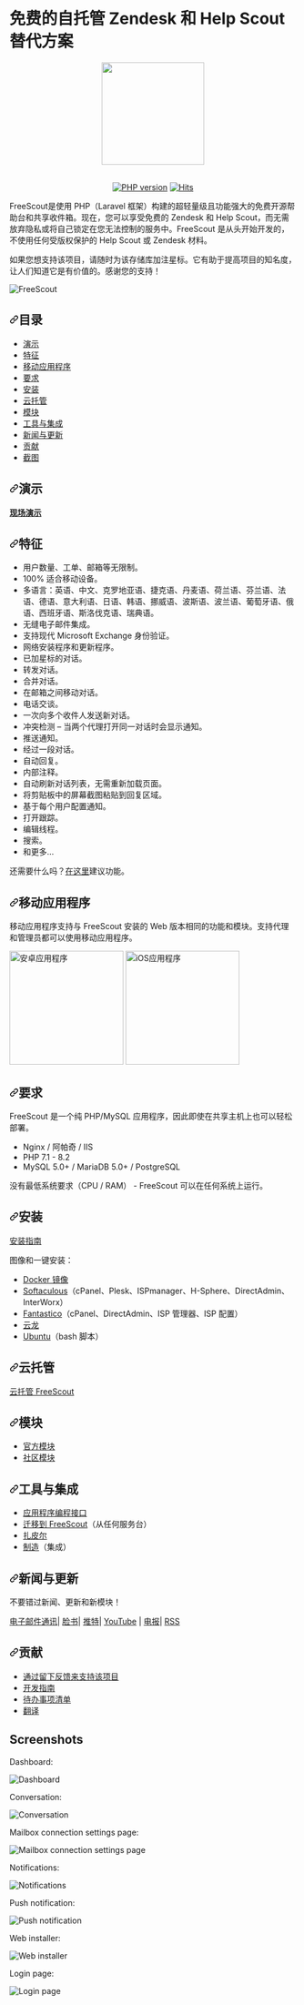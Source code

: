 # 免费的自托管 Zendesk 和 Help Scout 替代方案

<div align="center">

<img src="https://raw.githubusercontent.com/freescout-helpdesk/freescout/master/public/img/logo-300.png" width="180" height="180" />
<br/><br/>

[![PHP version](https://freescout-helpdesk.github.io/img/badges/PHP-7.1%2B-blue.svg)](https://github.com/freescout-helpdesk/freescout#requirements) [![Hits](https://hits.seeyoufarm.com/api/count/incr/badge.svg?url=https%3A%2F%2Fgithub.com%2Ffreescout-helpdesk%2Ffreescout&count_bg=%2379C83D&title_bg=%23555555&icon=&icon_color=%23E7E7E7&title=hits&edge_flat=false)](https://hits.seeyoufarm.com)

</div>

FreeScout是使用 PHP（Laravel 框架）构建的超轻量级且功能强大的免费开源帮助台和共享收件箱。现在，您可以享受免费的 Zendesk 和 Help Scout，而无需放弃隐私或将自己锁定在您无法控制的服务中。FreeScout 是从头开始开发的，不使用任何受版权保护的 Help Scout 或 Zendesk 材料。

如果您想支持该项目，请随时为该存储库加注星标。它有助于提高项目的知名度，让人们知道它是有价值的。感谢您的支持！

![FreeScout](https://freescout-helpdesk.github.io/img/screenshots/screenshot.png)

 
<h2 tabindex="-1" dir="auto"><a id="user-content-table-of-contents" class="anchor" aria-hidden="true" tabindex="-1" href="#table-of-contents"><svg class="octicon octicon-link" viewBox="0 0 16 16" version="1.1" width="16" height="16" aria-hidden="true"><path d="m7.775 3.275 1.25-1.25a3.5 3.5 0 1 1 4.95 4.95l-2.5 2.5a3.5 3.5 0 0 1-4.95 0 .751.751 0 0 1 .018-1.042.751.751 0 0 1 1.042-.018 1.998 1.998 0 0 0 2.83 0l2.5-2.5a2.002 2.002 0 0 0-2.83-2.83l-1.25 1.25a.751.751 0 0 1-1.042-.018.751.751 0 0 1-.018-1.042Zm-4.69 9.64a1.998 1.998 0 0 0 2.83 0l1.25-1.25a.751.751 0 0 1 1.042.018.751.751 0 0 1 .018 1.042l-1.25 1.25a3.5 3.5 0 1 1-4.95-4.95l2.5-2.5a3.5 3.5 0 0 1 4.95 0 .751.751 0 0 1-.018 1.042.751.751 0 0 1-1.042.018 1.998 1.998 0 0 0-2.83 0l-2.5 2.5a1.998 1.998 0 0 0 0 2.83Z"></path></svg></a><font style="vertical-align: inherit;"><font style="vertical-align: inherit;">目录</font></font></h2>
<ul dir="auto">
<li><a href="#demo"><font style="vertical-align: inherit;"><font style="vertical-align: inherit;">演示</font></font></a></li>
<li><a href="#features"><font style="vertical-align: inherit;"><font style="vertical-align: inherit;">特征</font></font></a></li>
<li><a href="#mobile-apps"><font style="vertical-align: inherit;"><font style="vertical-align: inherit;">移动应用程序</font></font></a></li>
<li><a href="#requirements"><font style="vertical-align: inherit;"><font style="vertical-align: inherit;">要求</font></font></a></li>
<li><a href="#installation"><font style="vertical-align: inherit;"><font style="vertical-align: inherit;">安装</font></font></a></li>
<li><a href="#cloud-hosted"><font style="vertical-align: inherit;"><font style="vertical-align: inherit;">云托管</font></font></a></li>
<li><a href="#modules"><font style="vertical-align: inherit;"><font style="vertical-align: inherit;">模块</font></font></a></li>
<li><a href="#tools--integrations"><font style="vertical-align: inherit;"><font style="vertical-align: inherit;">工具与集成</font></font></a></li>
<li><a href="#news--updates"><font style="vertical-align: inherit;"><font style="vertical-align: inherit;">新闻与更新</font></font></a></li>
<li><a href="#contributing"><font style="vertical-align: inherit;"><font style="vertical-align: inherit;">贡献</font></font></a></li>
<li><a href="#screenshots"><font style="vertical-align: inherit;"><font style="vertical-align: inherit;">截图</font></font></a></li>
</ul>
<h2 tabindex="-1" dir="auto"><a id="user-content-demo" class="anchor" aria-hidden="true" tabindex="-1" href="#demo"><svg class="octicon octicon-link" viewBox="0 0 16 16" version="1.1" width="16" height="16" aria-hidden="true"><path d="m7.775 3.275 1.25-1.25a3.5 3.5 0 1 1 4.95 4.95l-2.5 2.5a3.5 3.5 0 0 1-4.95 0 .751.751 0 0 1 .018-1.042.751.751 0 0 1 1.042-.018 1.998 1.998 0 0 0 2.83 0l2.5-2.5a2.002 2.002 0 0 0-2.83-2.83l-1.25 1.25a.751.751 0 0 1-1.042-.018.751.751 0 0 1-.018-1.042Zm-4.69 9.64a1.998 1.998 0 0 0 2.83 0l1.25-1.25a.751.751 0 0 1 1.042.018.751.751 0 0 1 .018 1.042l-1.25 1.25a3.5 3.5 0 1 1-4.95-4.95l2.5-2.5a3.5 3.5 0 0 1 4.95 0 .751.751 0 0 1-.018 1.042.751.751 0 0 1-1.042.018 1.998 1.998 0 0 0-2.83 0l-2.5 2.5a1.998 1.998 0 0 0 0 2.83Z"></path></svg></a><font style="vertical-align: inherit;"><font style="vertical-align: inherit;">演示</font></font></h2>
<p dir="auto"><strong><a href="https://demo.freescout.net" rel="nofollow"><font style="vertical-align: inherit;"><font style="vertical-align: inherit;">现场演示</font></font></a></strong></p>
<h2 tabindex="-1" dir="auto" class=""><a id="user-content-features" class="anchor" aria-hidden="true" tabindex="-1" href="#features"><svg class="octicon octicon-link" viewBox="0 0 16 16" version="1.1" width="16" height="16" aria-hidden="true"><path d="m7.775 3.275 1.25-1.25a3.5 3.5 0 1 1 4.95 4.95l-2.5 2.5a3.5 3.5 0 0 1-4.95 0 .751.751 0 0 1 .018-1.042.751.751 0 0 1 1.042-.018 1.998 1.998 0 0 0 2.83 0l2.5-2.5a2.002 2.002 0 0 0-2.83-2.83l-1.25 1.25a.751.751 0 0 1-1.042-.018.751.751 0 0 1-.018-1.042Zm-4.69 9.64a1.998 1.998 0 0 0 2.83 0l1.25-1.25a.751.751 0 0 1 1.042.018.751.751 0 0 1 .018 1.042l-1.25 1.25a3.5 3.5 0 1 1-4.95-4.95l2.5-2.5a3.5 3.5 0 0 1 4.95 0 .751.751 0 0 1-.018 1.042.751.751 0 0 1-1.042.018 1.998 1.998 0 0 0-2.83 0l-2.5 2.5a1.998 1.998 0 0 0 0 2.83Z"></path></svg></a><font style="vertical-align: inherit;"><font style="vertical-align: inherit;">特征</font></font></h2>
<ul dir="auto">
<li><font style="vertical-align: inherit;"><font style="vertical-align: inherit;">用户数量、工单、邮箱等无限制。</font></font></li>
<li><font style="vertical-align: inherit;"><font style="vertical-align: inherit;">100% 适合移动设备。</font></font></li>
<li><font style="vertical-align: inherit;"><font style="vertical-align: inherit;">多语言：英语、中文、克罗地亚语、捷克语、丹麦语、荷兰语、芬兰语、法语、德语、意大利语、日语、韩语、挪威语、波斯语、波兰语、葡萄牙语、俄语、西班牙语、斯洛伐克语、瑞典语。</font></font></li>
<li><font style="vertical-align: inherit;"><font style="vertical-align: inherit;">无缝电子邮件集成。</font></font></li>
<li><font style="vertical-align: inherit;"><font style="vertical-align: inherit;">支持现代 Microsoft Exchange 身份验证。</font></font></li>
<li><font style="vertical-align: inherit;"><font style="vertical-align: inherit;">网络安装程序和更新程序。</font></font></li>
<li><font style="vertical-align: inherit;"><font style="vertical-align: inherit;">已加星标的对话。</font></font></li>
<li><font style="vertical-align: inherit;"><font style="vertical-align: inherit;">转发对话。</font></font></li>
<li><font style="vertical-align: inherit;"><font style="vertical-align: inherit;">合并对话。</font></font></li>
<li><font style="vertical-align: inherit;"><font style="vertical-align: inherit;">在邮箱之间移动对话。</font></font></li>
<li><font style="vertical-align: inherit;"><font style="vertical-align: inherit;">电话交谈。</font></font></li>
<li><font style="vertical-align: inherit;"><font style="vertical-align: inherit;">一次向多个收件人发送新对话。</font></font></li>
<li><font style="vertical-align: inherit;"><font style="vertical-align: inherit;">冲突检测 – 当两个代理打开同一对话时会显示通知。</font></font></li>
<li><font style="vertical-align: inherit;"><font style="vertical-align: inherit;">推送通知。</font></font></li>
<li><font style="vertical-align: inherit;"><font style="vertical-align: inherit;">经过一段对话。</font></font></li>
<li><font style="vertical-align: inherit;"><font style="vertical-align: inherit;">自动回复。</font></font></li>
<li><font style="vertical-align: inherit;"><font style="vertical-align: inherit;">内部注释。</font></font></li>
<li><font style="vertical-align: inherit;"><font style="vertical-align: inherit;">自动刷新对话列表，无需重新加载页面。</font></font></li>
<li><font style="vertical-align: inherit;"><font style="vertical-align: inherit;">将剪贴板中的屏幕截图粘贴到回复区域。</font></font></li>
<li><font style="vertical-align: inherit;"><font style="vertical-align: inherit;">基于每个用户配置通知。</font></font></li>
<li><font style="vertical-align: inherit;"><font style="vertical-align: inherit;">打开跟踪。</font></font></li>
<li><font style="vertical-align: inherit;"><font style="vertical-align: inherit;">编辑线程。</font></font></li>
<li><font style="vertical-align: inherit;"><font style="vertical-align: inherit;">搜索。</font></font></li>
<li><font style="vertical-align: inherit;"><font style="vertical-align: inherit;">和更多…</font></font></li>
</ul>
<p dir="auto"><font style="vertical-align: inherit;"><font style="vertical-align: inherit;">还需要什么吗？</font></font><a href="https://freescout.net/request-feature/" rel="nofollow"><font style="vertical-align: inherit;"><font style="vertical-align: inherit;">在这里</font></font></a><font style="vertical-align: inherit;"><font style="vertical-align: inherit;">建议功能</font><font style="vertical-align: inherit;">。</font></font></p>
<h2 tabindex="-1" dir="auto"><a id="user-content-mobile-apps" class="anchor" aria-hidden="true" tabindex="-1" href="#mobile-apps"><svg class="octicon octicon-link" viewBox="0 0 16 16" version="1.1" width="16" height="16" aria-hidden="true"><path d="m7.775 3.275 1.25-1.25a3.5 3.5 0 1 1 4.95 4.95l-2.5 2.5a3.5 3.5 0 0 1-4.95 0 .751.751 0 0 1 .018-1.042.751.751 0 0 1 1.042-.018 1.998 1.998 0 0 0 2.83 0l2.5-2.5a2.002 2.002 0 0 0-2.83-2.83l-1.25 1.25a.751.751 0 0 1-1.042-.018.751.751 0 0 1-.018-1.042Zm-4.69 9.64a1.998 1.998 0 0 0 2.83 0l1.25-1.25a.751.751 0 0 1 1.042.018.751.751 0 0 1 .018 1.042l-1.25 1.25a3.5 3.5 0 1 1-4.95-4.95l2.5-2.5a3.5 3.5 0 0 1 4.95 0 .751.751 0 0 1-.018 1.042.751.751 0 0 1-1.042.018 1.998 1.998 0 0 0-2.83 0l-2.5 2.5a1.998 1.998 0 0 0 0 2.83Z"></path></svg></a><font style="vertical-align: inherit;"><font style="vertical-align: inherit;">移动应用程序</font></font></h2>
<p dir="auto"><font style="vertical-align: inherit;"><font style="vertical-align: inherit;">移动应用程序支持与 FreeScout 安装的 Web 版本相同的功能和模块。</font><font style="vertical-align: inherit;">支持代理和管理员都可以使用移动应用程序。</font></font></p>
<p dir="auto"><a href="https://freescout.net/android-app/" rel="nofollow"><img alt="安卓应用程序" src="https://camo.githubusercontent.com/81aeb5c763e859ccaafe1f9e03eb26cb2880d35174a1a7930b9a7b0b7ee6a474/68747470733a2f2f6672656573636f75742d68656c706465736b2e6769746875622e696f2f696d672f617070732f616e64726f69642e706e67" width="200px" data-canonical-src="https://freescout-helpdesk.github.io/img/apps/android.png" style="max-width: 100%;"></a> <a href="https://freescout.net/ios-app/" rel="nofollow"><img alt="iOS应用程序" src="https://camo.githubusercontent.com/847f71f2a69984a5dd036ccd58b90e3950782e71d915088339794a4442e5a0f9/68747470733a2f2f6672656573636f75742d68656c706465736b2e6769746875622e696f2f696d672f617070732f696f732e706e673f763d31" width="200px" data-canonical-src="https://freescout-helpdesk.github.io/img/apps/ios.png?v=1" style="max-width: 100%;"></a></p>
<h2 tabindex="-1" dir="auto"><a id="user-content-requirements" class="anchor" aria-hidden="true" tabindex="-1" href="#requirements"><svg class="octicon octicon-link" viewBox="0 0 16 16" version="1.1" width="16" height="16" aria-hidden="true"><path d="m7.775 3.275 1.25-1.25a3.5 3.5 0 1 1 4.95 4.95l-2.5 2.5a3.5 3.5 0 0 1-4.95 0 .751.751 0 0 1 .018-1.042.751.751 0 0 1 1.042-.018 1.998 1.998 0 0 0 2.83 0l2.5-2.5a2.002 2.002 0 0 0-2.83-2.83l-1.25 1.25a.751.751 0 0 1-1.042-.018.751.751 0 0 1-.018-1.042Zm-4.69 9.64a1.998 1.998 0 0 0 2.83 0l1.25-1.25a.751.751 0 0 1 1.042.018.751.751 0 0 1 .018 1.042l-1.25 1.25a3.5 3.5 0 1 1-4.95-4.95l2.5-2.5a3.5 3.5 0 0 1 4.95 0 .751.751 0 0 1-.018 1.042.751.751 0 0 1-1.042.018 1.998 1.998 0 0 0-2.83 0l-2.5 2.5a1.998 1.998 0 0 0 0 2.83Z"></path></svg></a><font style="vertical-align: inherit;"><font style="vertical-align: inherit;">要求</font></font></h2>
<p dir="auto"><font style="vertical-align: inherit;"><font style="vertical-align: inherit;">FreeScout 是一个纯 PHP/MySQL 应用程序，因此即使在共享主机上也可以轻松部署。</font></font></p>
<ul dir="auto">
<li><font style="vertical-align: inherit;"><font style="vertical-align: inherit;">Nginx / 阿帕奇 / IIS</font></font></li>
<li><font style="vertical-align: inherit;"><font style="vertical-align: inherit;">PHP 7.1 - 8.2</font></font></li>
<li><font style="vertical-align: inherit;"><font style="vertical-align: inherit;">MySQL 5.0+ / MariaDB 5.0+ / PostgreSQL</font></font></li>
</ul>
<p dir="auto"><font style="vertical-align: inherit;"><font style="vertical-align: inherit;">没有最低系统要求（CPU / RAM） - FreeScout 可以在任何系统上运行。</font></font></p>
<h2 tabindex="-1" dir="auto"><a id="user-content-installation" class="anchor" aria-hidden="true" tabindex="-1" href="#installation"><svg class="octicon octicon-link" viewBox="0 0 16 16" version="1.1" width="16" height="16" aria-hidden="true"><path d="m7.775 3.275 1.25-1.25a3.5 3.5 0 1 1 4.95 4.95l-2.5 2.5a3.5 3.5 0 0 1-4.95 0 .751.751 0 0 1 .018-1.042.751.751 0 0 1 1.042-.018 1.998 1.998 0 0 0 2.83 0l2.5-2.5a2.002 2.002 0 0 0-2.83-2.83l-1.25 1.25a.751.751 0 0 1-1.042-.018.751.751 0 0 1-.018-1.042Zm-4.69 9.64a1.998 1.998 0 0 0 2.83 0l1.25-1.25a.751.751 0 0 1 1.042.018.751.751 0 0 1 .018 1.042l-1.25 1.25a3.5 3.5 0 1 1-4.95-4.95l2.5-2.5a3.5 3.5 0 0 1 4.95 0 .751.751 0 0 1-.018 1.042.751.751 0 0 1-1.042.018 1.998 1.998 0 0 0-2.83 0l-2.5 2.5a1.998 1.998 0 0 0 0 2.83Z"></path></svg></a><font style="vertical-align: inherit;"><font style="vertical-align: inherit;">安装</font></font></h2>
<p dir="auto"><a href="https://github.com/freescout-helpdesk/freescout/wiki/Installation-Guide"><font style="vertical-align: inherit;"><font style="vertical-align: inherit;">安装指南</font></font></a></p>
<p dir="auto"><font style="vertical-align: inherit;"><font style="vertical-align: inherit;">图像和一键安装：</font></font></p>
<ul dir="auto">
<li><a href="http://freescout.net/docker/" rel="nofollow"><font style="vertical-align: inherit;"><font style="vertical-align: inherit;">Docker 镜像</font></font></a></li>
<li><a href="http://www.softaculous.com/apps/customersupport/FreeScout" rel="nofollow"><font style="vertical-align: inherit;"><font style="vertical-align: inherit;">Softaculous</font></font></a><font style="vertical-align: inherit;"><font style="vertical-align: inherit;">（cPanel、Plesk、ISPmanager、H-Sphere、DirectAdmin、InterWorx）</font></font></li>
<li><a href="http://ff3.netenberg.com/visitors/scripts/freescout/view" rel="nofollow"><font style="vertical-align: inherit;"><font style="vertical-align: inherit;">Fantastico</font></font></a><font style="vertical-align: inherit;"><font style="vertical-align: inherit;">（cPanel、DirectAdmin、ISP 管理器、ISP 配置）</font></font></li>
<li><a href="https://cloudron.io/store/net.freescout.cloudronapp.html" rel="nofollow"><font style="vertical-align: inherit;"><font style="vertical-align: inherit;">云龙</font></font></a></li>
<li><a href="https://github.com/freescout-helpdesk/freescout/wiki/Installation-Guide#interactive-installation-bash-script-ubuntu"><font style="vertical-align: inherit;"><font style="vertical-align: inherit;">Ubuntu</font></font></a><font style="vertical-align: inherit;"><font style="vertical-align: inherit;">（bash 脚本）</font></font></li>
</ul>
<h2 tabindex="-1" dir="auto"><a id="user-content-cloud-hosted" class="anchor" aria-hidden="true" tabindex="-1" href="#cloud-hosted"><svg class="octicon octicon-link" viewBox="0 0 16 16" version="1.1" width="16" height="16" aria-hidden="true"><path d="m7.775 3.275 1.25-1.25a3.5 3.5 0 1 1 4.95 4.95l-2.5 2.5a3.5 3.5 0 0 1-4.95 0 .751.751 0 0 1 .018-1.042.751.751 0 0 1 1.042-.018 1.998 1.998 0 0 0 2.83 0l2.5-2.5a2.002 2.002 0 0 0-2.83-2.83l-1.25 1.25a.751.751 0 0 1-1.042-.018.751.751 0 0 1-.018-1.042Zm-4.69 9.64a1.998 1.998 0 0 0 2.83 0l1.25-1.25a.751.751 0 0 1 1.042.018.751.751 0 0 1 .018 1.042l-1.25 1.25a3.5 3.5 0 1 1-4.95-4.95l2.5-2.5a3.5 3.5 0 0 1 4.95 0 .751.751 0 0 1-.018 1.042.751.751 0 0 1-1.042.018 1.998 1.998 0 0 0-2.83 0l-2.5 2.5a1.998 1.998 0 0 0 0 2.83Z"></path></svg></a><font style="vertical-align: inherit;"><font style="vertical-align: inherit;">云托管</font></font></h2>
<p dir="auto"><a href="https://freescout.net/cloud-hosted/" rel="nofollow"><font style="vertical-align: inherit;"><font style="vertical-align: inherit;">云托管 FreeScout</font></font></a></p>
<h2 tabindex="-1" dir="auto"><a id="user-content-modules" class="anchor" aria-hidden="true" tabindex="-1" href="#modules"><svg class="octicon octicon-link" viewBox="0 0 16 16" version="1.1" width="16" height="16" aria-hidden="true"><path d="m7.775 3.275 1.25-1.25a3.5 3.5 0 1 1 4.95 4.95l-2.5 2.5a3.5 3.5 0 0 1-4.95 0 .751.751 0 0 1 .018-1.042.751.751 0 0 1 1.042-.018 1.998 1.998 0 0 0 2.83 0l2.5-2.5a2.002 2.002 0 0 0-2.83-2.83l-1.25 1.25a.751.751 0 0 1-1.042-.018.751.751 0 0 1-.018-1.042Zm-4.69 9.64a1.998 1.998 0 0 0 2.83 0l1.25-1.25a.751.751 0 0 1 1.042.018.751.751 0 0 1 .018 1.042l-1.25 1.25a3.5 3.5 0 1 1-4.95-4.95l2.5-2.5a3.5 3.5 0 0 1 4.95 0 .751.751 0 0 1-.018 1.042.751.751 0 0 1-1.042.018 1.998 1.998 0 0 0-2.83 0l-2.5 2.5a1.998 1.998 0 0 0 0 2.83Z"></path></svg></a><font style="vertical-align: inherit;"><font style="vertical-align: inherit;">模块</font></font></h2>
<ul dir="auto">
<li><a href="https://freescout.net/modules/" rel="nofollow"><font style="vertical-align: inherit;"><font style="vertical-align: inherit;">官方模块</font></font></a></li>
<li><a href="https://freescout.net/community-modules/" rel="nofollow"><font style="vertical-align: inherit;"><font style="vertical-align: inherit;">社区模块</font></font></a></li>
</ul>
<h2 tabindex="-1" dir="auto"><a id="user-content-tools--integrations" class="anchor" aria-hidden="true" tabindex="-1" href="#tools--integrations"><svg class="octicon octicon-link" viewBox="0 0 16 16" version="1.1" width="16" height="16" aria-hidden="true"><path d="m7.775 3.275 1.25-1.25a3.5 3.5 0 1 1 4.95 4.95l-2.5 2.5a3.5 3.5 0 0 1-4.95 0 .751.751 0 0 1 .018-1.042.751.751 0 0 1 1.042-.018 1.998 1.998 0 0 0 2.83 0l2.5-2.5a2.002 2.002 0 0 0-2.83-2.83l-1.25 1.25a.751.751 0 0 1-1.042-.018.751.751 0 0 1-.018-1.042Zm-4.69 9.64a1.998 1.998 0 0 0 2.83 0l1.25-1.25a.751.751 0 0 1 1.042.018.751.751 0 0 1 .018 1.042l-1.25 1.25a3.5 3.5 0 1 1-4.95-4.95l2.5-2.5a3.5 3.5 0 0 1 4.95 0 .751.751 0 0 1-.018 1.042.751.751 0 0 1-1.042.018 1.998 1.998 0 0 0-2.83 0l-2.5 2.5a1.998 1.998 0 0 0 0 2.83Z"></path></svg></a><font style="vertical-align: inherit;"><font style="vertical-align: inherit;">工具与集成</font></font></h2>
<ul dir="auto">
<li><a href="https://api-docs.freescout.net/" rel="nofollow"><font style="vertical-align: inherit;"><font style="vertical-align: inherit;">应用程序编程接口</font></font></a></li>
<li><a href="http://freescout.net/migrate/" rel="nofollow"><font style="vertical-align: inherit;"><font style="vertical-align: inherit;">迁移到 FreeScout</font></font></a><font style="vertical-align: inherit;"><font style="vertical-align: inherit;">（从任何服务台）</font></font></li>
<li><a href="https://freescout.net/zapier/" rel="nofollow"><font style="vertical-align: inherit;"><font style="vertical-align: inherit;">扎皮尔</font></font></a></li>
<li><a href="https://freescout.net/make-integration/" rel="nofollow"><font style="vertical-align: inherit;"><font style="vertical-align: inherit;">制造</font></font></a><font style="vertical-align: inherit;"><font style="vertical-align: inherit;">（集成）</font></font></li>
</ul>
<h2 tabindex="-1" dir="auto"><a id="user-content-news--updates" class="anchor" aria-hidden="true" tabindex="-1" href="#news--updates"><svg class="octicon octicon-link" viewBox="0 0 16 16" version="1.1" width="16" height="16" aria-hidden="true"><path d="m7.775 3.275 1.25-1.25a3.5 3.5 0 1 1 4.95 4.95l-2.5 2.5a3.5 3.5 0 0 1-4.95 0 .751.751 0 0 1 .018-1.042.751.751 0 0 1 1.042-.018 1.998 1.998 0 0 0 2.83 0l2.5-2.5a2.002 2.002 0 0 0-2.83-2.83l-1.25 1.25a.751.751 0 0 1-1.042-.018.751.751 0 0 1-.018-1.042Zm-4.69 9.64a1.998 1.998 0 0 0 2.83 0l1.25-1.25a.751.751 0 0 1 1.042.018.751.751 0 0 1 .018 1.042l-1.25 1.25a3.5 3.5 0 1 1-4.95-4.95l2.5-2.5a3.5 3.5 0 0 1 4.95 0 .751.751 0 0 1-.018 1.042.751.751 0 0 1-1.042.018 1.998 1.998 0 0 0-2.83 0l-2.5 2.5a1.998 1.998 0 0 0 0 2.83Z"></path></svg></a><font style="vertical-align: inherit;"><font style="vertical-align: inherit;">新闻与更新</font></font></h2>
<p dir="auto"><font style="vertical-align: inherit;"><font style="vertical-align: inherit;">不要错过新闻、更新和新模块！</font></font></p>
<p dir="auto"><a href="https://freescout.net/subscribe/" rel="nofollow"><font style="vertical-align: inherit;"><font style="vertical-align: inherit;">电子邮件通讯</font></font></a><font style="vertical-align: inherit;"><font style="vertical-align: inherit;">| </font></font><a href="https://freescout.net/facebook/" rel="nofollow"><font style="vertical-align: inherit;"><font style="vertical-align: inherit;">脸书</font></font></a><font style="vertical-align: inherit;"><font style="vertical-align: inherit;">| </font></font><a href="https://freescout.net/twitter/" rel="nofollow"><font style="vertical-align: inherit;"><font style="vertical-align: inherit;">推特</font></font></a><font style="vertical-align: inherit;"><font style="vertical-align: inherit;">| </font></font><a href="https://freescout.net/youtube/" rel="nofollow"><font style="vertical-align: inherit;"><font style="vertical-align: inherit;">YouTube</font></font></a><font style="vertical-align: inherit;"><font style="vertical-align: inherit;"> | </font></font><a href="https://freescout.net/telegram/" rel="nofollow"><font style="vertical-align: inherit;"><font style="vertical-align: inherit;">电报</font></font></a><font style="vertical-align: inherit;"><font style="vertical-align: inherit;">| </font></font><a href="https://freescout.net/feed/" rel="nofollow"><font style="vertical-align: inherit;"><font style="vertical-align: inherit;">RSS</font></font></a></p>
<h2 tabindex="-1" dir="auto"><a id="user-content-contributing" class="anchor" aria-hidden="true" tabindex="-1" href="#contributing"><svg class="octicon octicon-link" viewBox="0 0 16 16" version="1.1" width="16" height="16" aria-hidden="true"><path d="m7.775 3.275 1.25-1.25a3.5 3.5 0 1 1 4.95 4.95l-2.5 2.5a3.5 3.5 0 0 1-4.95 0 .751.751 0 0 1 .018-1.042.751.751 0 0 1 1.042-.018 1.998 1.998 0 0 0 2.83 0l2.5-2.5a2.002 2.002 0 0 0-2.83-2.83l-1.25 1.25a.751.751 0 0 1-1.042-.018.751.751 0 0 1-.018-1.042Zm-4.69 9.64a1.998 1.998 0 0 0 2.83 0l1.25-1.25a.751.751 0 0 1 1.042.018.751.751 0 0 1 .018 1.042l-1.25 1.25a3.5 3.5 0 1 1-4.95-4.95l2.5-2.5a3.5 3.5 0 0 1 4.95 0 .751.751 0 0 1-.018 1.042.751.751 0 0 1-1.042.018 1.998 1.998 0 0 0-2.83 0l-2.5 2.5a1.998 1.998 0 0 0 0 2.83Z"></path></svg></a><font style="vertical-align: inherit;"><font style="vertical-align: inherit;">贡献</font></font></h2>
<ul dir="auto">
<li><a href="https://github.com/freescout-helpdesk/freescout/issues/288" data-hovercard-type="issue" data-hovercard-url="/freescout-helpdesk/freescout/issues/288/hovercard"><font style="vertical-align: inherit;"><font style="vertical-align: inherit;">通过留下反馈来支持该项目</font></font></a></li>
<li><a href="https://github.com/freescout-helpdesk/freescout/wiki/Development-Guide"><font style="vertical-align: inherit;"><font style="vertical-align: inherit;">开发指南</font></font></a></li>
<li><a href="https://github.com/freescout-helpdesk/freescout/labels/help%20wanted"><font style="vertical-align: inherit;"><font style="vertical-align: inherit;">待办事项清单</font></font></a></li>
<li><a href="https://github.com/freescout-helpdesk/freescout/wiki/Translate"><font style="vertical-align: inherit;"><font style="vertical-align: inherit;">翻译</font></font></a></li>
</ul>
 


 
## Screenshots

Dashboard:

![Dashboard](https://freescout-helpdesk.github.io/img/screenshots/dashboard.png)

Conversation:

![Conversation](https://freescout-helpdesk.github.io/img/screenshots/conversation.png)


Mailbox connection settings page:

![Mailbox connection settings page](https://freescout-helpdesk.github.io/img/screenshots/mailbox-connection.png)

Notifications:

![Notifications](https://freescout-helpdesk.github.io/img/screenshots/notifications.png)

Push notification:

![Push notification](https://freescout-helpdesk.github.io/img/screenshots/push.png)

Web installer:

![Web installer](https://freescout-helpdesk.github.io/img/screenshots/installer.png)

Login page:

![Login page](https://freescout-helpdesk.github.io/img/screenshots/freescout-login.png)
